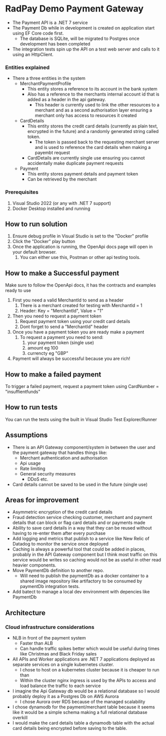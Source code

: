 # RadPay Demo Payment Gateway

 - The Payment API is a .NET 7 service
 - The Payment Db while in development is created on application start using EF Core code first.
   - The database is SQLite, will be migrated to Postgres once development has been completed
 - The integration tests spin up the API on a test web server and calls to it using an HttpClient.

 ### Entities explained
 
 - There a three entities in the system
   - MerchantPaymentProfile
      - This entity stores a reference to its account in the bank system
      - Also has a reference to the merchants internal account id that is added as a header in the api gateway.
         - This header is currently used to link the other resources to a merchant and as a second authorisation layer  ensuring a merchant only has access to resources it created 
   - CardDetails
      - This entity stores the credit card details (currently as plain text, encrypted in the future) and a randomly generated string called token.
         - The token is passed back to the requesting merchant server and is used to reference the card details when making a payembt request
      - CardDetails are currently single use ensuring you cannot accidentally make duplicate payment requests
   - Payment
      - This entity stores payment details and payment token
      - Can be retrieved by the merchant 


### Prerequisites 
1. Visual Studio 2022 (or any with .NET 7 support) 
2. Docker Desktop installed and running
## How to run solution

 1. Ensure debug profile in Visual Studio is set to the "Docker" profile
 2. Click the "Docker" play button
 3. Once the application is running, the OpenApi docs page will open in your default browser.
    1. You can either use this, Postman or other api testing tools.

## How to make a Successful payment

Make sure to follow the OpenApi docs, it has the contracts and examples ready to use

1. First you need a valid MerchantId to send as a header
   1. There is a merchant created for testing with MerchantId = 1
   2. Header: Key = "MerchantId", Value = "1"
2. Then you need to request a payment token
   1. Request payment token using your credit card details
   2. Dont forget to send a "MerchantId" header
3. Once you have a payment token you are ready make a payment
   1. To request a payment you need to send:
      1. your payment token (single use)
      2. amount eg 100
      3. currencty eg "GBP"
4. Payment will always be successful because you are rich!

## How to make a failed payment

To trigger a failed payment, request a payment token using CardNumber = "insuffientfunds"

## How to run tests
You can run the tests using the built in Visual Studio Test Explorer/Runner

## Assumptions

 - There is an API Gateway component/system in between the user and the payment gateway that handles things like:
	 - Merchant authentication and authorisation
	 - Api usage
	 - Rate limiting
	 - General security measures
		 - DDoS etc.
 - Card details cannot be saved to be used in the future (single use)

## Areas for improvement
 - Asymmetric encryption of the credit card details
 - Fraud detection service checking customer, merchant and payment details that can block or flag card details and or payments made
 - Ability to save card details in a way that they can be reused without having to re-enter them after every purchase
 - Add logging and metrics that publish to a service like New Relic of Datadog to monitor the service once deployed
 - Caching is always a powerful tool that could be added in places, probably in the API Gateway component but I think most traffic on this service would be writes so caching would not be as useful in other read heavier components.
 - Move PaymentDb definition to another repo.
   - Will need to publish the paymentDb as a docker container to a shared image repository like artifactory to be consumed by paymentDb integration tests.
 - Add batect to manage a local dev environment with depencies like PaymentDb
 
## Architecture
###  Cloud infrastructure considerations
 - NLB in front of the payment system
	 - Faster than ALB
	 - Can handle traffic spikes better which would be useful during times like Christmas and Black Friday sales
 - All APIs and Worker applications are .NET 7 applications deployed as separate services on a single kubernetes cluster.
	 - I chose to host on a kubernetes cluster because it is cheaper to run than 
	 - Within the cluster nginx ingress is used by the APIs to access and load balance the traffic to each service
 - I imagine the Api Gateway db would be a relational database so I would probably deploy it as a Postgres Db on AWS Aurora
	 - I chose Aurora over RDS because of the managed scalability
 - I chose dynamodb for the payment/merchant table because it seems like it would be a simple schema making a full relational database overkill
 - I would make the card details table a dynamodb table with the actual card details being encrypted before saving to the table. 